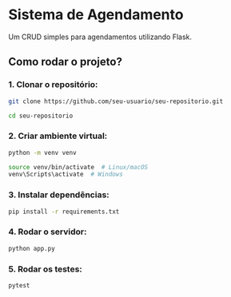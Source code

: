 # Sistema de Agendamento

Um CRUD simples para agendamentos utilizando Flask.

## Como rodar o projeto?

### 1. Clonar o repositório:
```sh
git clone https://github.com/seu-usuario/seu-repositorio.git

cd seu-repositorio
```
### 2. Criar ambiente virtual:
```sh
python -m venv venv

source venv/bin/activate  # Linux/macOS
venv\Scripts\activate  # Windows
```
### 3. Instalar dependências:
```sh
pip install -r requirements.txt
```
### 4. Rodar o servidor:
```sh
python app.py
```
### 5. Rodar os testes:
```sh
pytest

